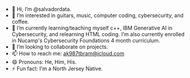 - 👋 Hi, I’m @salvadordata.
- 👀 I’m interested in guitars, music, computer coding, cybersecurity, and coffee.
- 🌱 I’m currently learning/teaching myself c++, IBM Generative AI in Cybersecurity, and relearning HTML coding. I'm also currently enrolled in Nucamp's Cybersecurity Foundations 4 month curriculum.
- 💞️ I’m looking to collaborate on projects.
- 📫 How to reach me: ak987tbram@icloud.com
- 😄 Pronouns: He, Him, His.
- ⚡ Fun fact: I'm a North Jersey Native.

<!---
salvadordata/salvadordata is a ✨ special ✨ repository because its `README.md` (this file) appears on your GitHub profile.
You can click the Preview link to take a look at your changes.
--->

